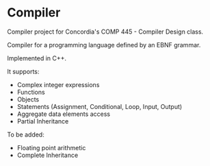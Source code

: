 # Compiler
Compiler project for Concordia's COMP 445 - Compiler Design class.

Compiler for a programming language defined by an EBNF grammar.

Implemented in C++.

It supports:
- Complex integer expressions
- Functions
- Objects
- Statements (Assignment, Conditional, Loop, Input, Output)
- Aggregate data elements access
- Partial Inheritance

To be added:
- Floating point arithmetic
- Complete Inheritance
